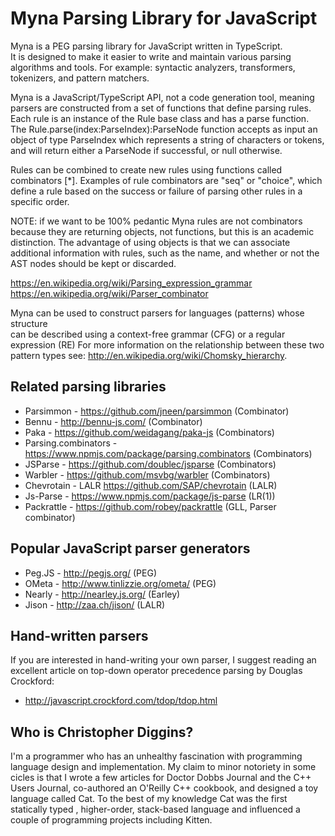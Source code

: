 # Myna Parsing Library for JavaScript 

Myna is a PEG parsing library for JavaScript written in TypeScript.  
It is designed to make it easier to write and maintain various parsing algorithms and tools. 
For example: syntactic analyzers, transformers, tokenizers, and pattern matchers. 

Myna is a JavaScript/TypeScript API, not a code generation tool, meaning parsers are constructed from a set of 
functions that define parsing rules. Each rule is an instance of the Rule base class and has a parse function. 
The Rule.parse(index:ParseIndex):ParseNode function accepts as input an object of type ParseIndex which represents a 
string of characters or tokens, and will return either a ParseNode if successful, or null otherwise.

Rules can be combined to create new rules using functions called combinators [*]. Examples of rule combinators 
are "seq" or "choice", which define a rule based on the success or failure of parsing other rules in a specific
order. 

NOTE: if we want to be 100% pedantic Myna rules are not combinators because they are returning objects, not 
functions, but this is an academic distinction. The advantage of using objects is that we can associate additional
information with rules, such as the name, and whether or not the AST nodes should be kept or discarded.  

https://en.wikipedia.org/wiki/Parsing_expression_grammar 
https://en.wikipedia.org/wiki/Parser_combinator   

Myna can be used to construct parsers for languages (patterns) whose structure  
can be described using a context-free grammar (CFG) or a regular expression (RE)
For more information on the relationship between these two pattern types 
see: http://en.wikipedia.org/wiki/Chomsky_hierarchy.

## Related parsing libraries

* Parsimmon - https://github.com/jneen/parsimmon (Combinator) 
* Bennu - http://bennu-js.com/ (Combinator)
* Paka - https://github.com/weidagang/paka-js (Combinators)
* Parsing.combinators - https://www.npmjs.com/package/parsing.combinators (Combinators) 
* JSParse - https://github.com/doublec/jsparse (Combinators)
* Warbler - https://github.com/msvbg/warbler (Combinators)
* Chevrotain - LALR https://github.com/SAP/chevrotain (LALR)
* Js-Parse - https://www.npmjs.com/package/js-parse (LR(1)) 
* Packrattle - https://github.com/robey/packrattle (GLL, Parser combinator)

## Popular JavaScript parser generators

* Peg.JS - http://pegjs.org/ (PEG)
* OMeta - http://www.tinlizzie.org/ometa/ (PEG) 
* Nearly - http://nearley.js.org/ (Earley)
* Jison - http://zaa.ch/jison/ (LALR)

## Hand-written parsers

If you are interested in hand-writing your own parser, I suggest reading an excellent
article on top-down operator precedence parsing by Douglas Crockford: 
* http://javascript.crockford.com/tdop/tdop.html  

## Who is Christopher Diggins?

I'm a programmer who has an unhealthy fascination with programming language 
design and implementation. My claim to minor notoriety in some cicles is that I wrote 
a few articles for Doctor Dobbs Journal and the C++ Users Journal, co-authored an O'Reilly C++ cookbook, 
and designed a toy language called Cat. To the best of my knowledge Cat was the first statically typed
, higher-order, stack-based language and influenced a couple of programming projects including Kitten. 
 
   
